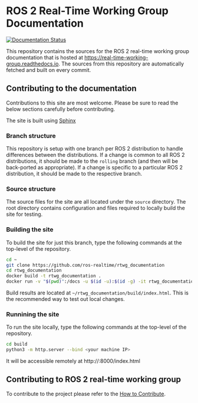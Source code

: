 # ROS 2 Real-Time Working Group Documentation

[![Documentation Status](https://readthedocs.org/projects/real-time-working-group/badge/?version=rolling)](https://real-time-working-group.readthedocs.io/en/rolling/?badge=rolling)

This repository contains the sources for the ROS 2 real-time working group documentation that is hosted at https://real-time-working-group.readthedocs.io.
The sources from this repository are automatically fetched and built on every commit.

## Contributing to the documentation

Contributions to this site are most welcome.
Please be sure to read the below sections carefully before contributing.

The site is built using [Sphinx](https://www.sphinx-doc.org/)

### Branch structure

This repository is setup with one branch per ROS 2 distribution to handle differences between the distributions.
If a change is common to all ROS 2 distributions, it should be made to the `rolling` branch (and then will be back-ported as appropriate).
If a change is specific to a particular ROS 2 distribution, it should be made to the respective branch.

### Source structure

The source files for the site are all located under the `source` directory.
The root directory contains configuration and files required to locally build the site for testing.

### Building the site

To build the site for just this branch, type the following commands at the top-level of the repository.

```bash
cd ~
git clone https://github.com/ros-realtime/rtwg_documentation
cd rtwg_documentation
docker build -t rtwg_documentation .
docker run -v "$(pwd)":/docs -u $(id -u):$(id -g) -it rtwg_documentation
```

Build results are located at `~/rtwg_documentation/build/index.html`.
This is the recommended way to test out local changes.

### Runnining the site

To run the site locally, type the following commands at the top-level of the repository.

```bash
cd build
python3 -m http.server --bind <your machine IP>
```

It will be accessible remotely at http://<your machine IP>:8000/index.html

## Contributing to ROS 2 real-time working group

To contribute to the project please refer to the [How to Contribute](https://real-time-working-group.readthedocs.io/en/latest/Contributing/how_to_contribute.html).
